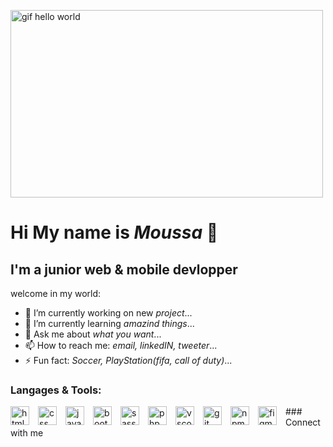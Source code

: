 <p><img src="https://media1.giphy.com/media/i4MAH84pqe2m2aVojc/giphy.gif?cid=ecf05e470gpuqtj43h8jnqhf6ar0e12sf8lhgkcj2d6z8xn6&rid=giphy.gif&ct=g" alt="gif hello world" width="500px" height="300px"/></p> 

# Hi My name is *Moussa* 👋

## I'm a junior web & mobile devlopper

welcome in my world:
- 🔭 I’m currently working on new *project*...
- 🌱 I’m currently learning *amazind things*...
- 💬 Ask me about *what you want*...
- 📫 How to reach me: *email, linkedIN, tweeter*...
- ⚡ Fun fact: *Soccer, PlayStation(fifa, call of duty)*...
### Langages & Tools:
 <img src="https://cdn.jsdelivr.net/gh/devicons/devicon/icons/html5/html5-original.svg" alt="html" width="30px"  align="left" style="padding-right:11px"/>
 <img src="https://cdn.jsdelivr.net/gh/devicons/devicon/icons/css3/css3-original.svg" alt="css" width="30px"  align="left" style="padding-right:11px"/>
 <img src="https://cdn.jsdelivr.net/gh/devicons/devicon/icons/javascript/javascript-original.svg" alt="javascript" width="30px"  align="left" style="padding-right:11px"/>
 <img src="https://cdn.jsdelivr.net/gh/devicons/devicon/icons/bootstrap/bootstrap-original.svg" alt="bootstrap" width="30px" align="left" style="padding-right:11px"/>
 <img src="https://cdn.jsdelivr.net/gh/devicons/devicon/icons/sass/sass-original.svg" alt="sass" width="30px"  align="left" style="padding-right:11px"/>
 <img src="https://cdn.jsdelivr.net/gh/devicons/devicon/icons/php/php-original.svg" alt="php" width="30px"  align="left" style="padding-right:11px"/>
 <img src="https://cdn.jsdelivr.net/gh/devicons/devicon/icons/vscode/vscode-original.svg" alt="vscode" width="30px"  align="left" style="padding-right:11px"/>
 <img src="https://cdn.jsdelivr.net/gh/devicons/devicon/icons/git/git-original.svg" alt="git" width="30px" align="left" style="padding-right:11px"/>
 <img src="https://cdn.jsdelivr.net/gh/devicons/devicon/icons/npm/npm-original-wordmark.svg" alt="npm" width="30px"  align="left" style="padding-right:11px"/>
  <img src="https://cdn.jsdelivr.net/gh/devicons/devicon/icons/figma/figma-original.svg" alt="figma" width="30px"  align="left" style="padding-right:11px"/>
### Connect with me
